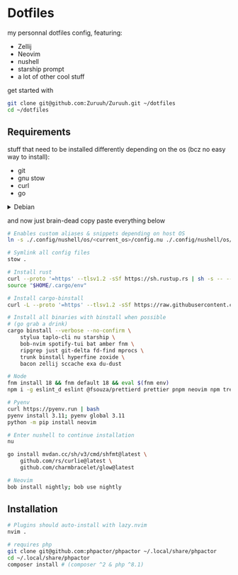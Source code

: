 # Dotfiles

my personnal dotfiles config, featuring:

- Zellij
- Neovim
- nushell
- starship prompt
- a lot of other cool stuff

get started with

```bash
git clone git@github.com:Zuruuh/Zuruuh.git ~/dotfiles
cd ~/dotfiles
```

## Requirements

stuff that need to be installed differently depending on the os (bcz no easy way to install):

- git
- gnu stow
- curl
- go

<details>
    <summary>Debian</summary>

```bash
sudo apt update
# we're going to need some deps after so we download them now
sudo apt install -y git stow curl wget unzip \
    build-essential libssl-dev pkg-config cmake
curl https://dl.google.com/go/go1.21.1.linux-amd64.tar.gz -O
tar -xvf go1.21.1.linux-amd64.tar.gz
sudo mv go /usr/local/
rm go1.21.1.linux-amd64.tar.gz
export PATH="$PATH:/usr/local/go/bin"
```

</details>

and now just brain-dead copy paste everything below

```bash
# Enables custom aliases & snippets depending on host OS
ln -s ./.config/nushell/os/<current_os>/config.nu ./.config/nushell/os/current.nu

# Symlink all config files
stow .

# Install rust
curl --proto '=https' --tlsv1.2 -sSf https://sh.rustup.rs | sh -s -- --default-toolchain nightly --profile complete --no-modify-path
source "$HOME/.cargo/env"

# Install cargo-binstall
curl -L --proto '=https' --tlsv1.2 -sSf https://raw.githubusercontent.com/cargo-bins/cargo-binstall/main/install-from-binstall-release.sh | bash

# Install all binaries with binstall when possible
# (go grab a drink)
cargo binstall --verbose --no-confirm \
    stylua taplo-cli nu starship \
    bob-nvim spotify-tui bat amber fnm \
    ripgrep just git-delta fd-find mprocs \
    trunk binstall hyperfine zoxide \
    bacon zellij sccache exa du-dust

# Node
fnm install 18 && fnm default 18 && eval $(fnm env)
npm i -g eslint_d eslint @fsouza/prettierd prettier pnpm neovim npm tree-sitter-cli

# Pyenv
curl https://pyenv.run | bash
pyenv install 3.11; pyenv global 3.11
python -m pip install neovim

# Enter nushell to continue installation
nu

go install mvdan.cc/sh/v3/cmd/shfmt@latest \
    github.com/rs/curlie@latest \
    github.com/charmbracelet/glow@latest

# Neovim
bob install nightly; bob use nightly
```

## Installation

```bash
# Plugins should auto-install with lazy.nvim
nvim .

# requires php
git clone git@github.com:phpactor/phpactor ~/.local/share/phpactor
cd ~/.local/share/phpactor
composer install # (composer ^2 & php ^8.1)
```
